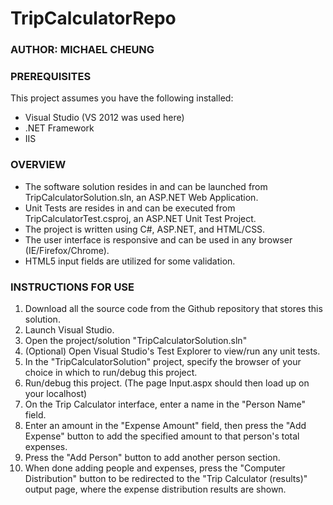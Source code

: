 # TripCalculatorRepo

### AUTHOR: MICHAEL CHEUNG

### PREREQUISITES
This project assumes you have the following installed:
- Visual Studio (VS 2012 was used here) 
- .NET Framework
- IIS

### OVERVIEW
- The software solution resides in and can be launched from TripCalculatorSolution.sln, an ASP.NET Web Application.
- Unit Tests are resides in and can be executed from TripCalculatorTest.csproj, an ASP.NET Unit Test Project.
- The project is written using C#, ASP.NET, and HTML/CSS.
- The user interface is responsive and can be used in any browser (IE/Firefox/Chrome).
- HTML5 input fields are utilized for some validation.

### INSTRUCTIONS FOR USE
1. Download all the source code from the Github repository that stores this solution.
2. Launch Visual Studio.
3. Open the project/solution "TripCalculatorSolution.sln"
4. (Optional) Open Visual Studio's Test Explorer to view/run any unit tests.
5. In the "TripCalculatorSolution" project, specify the browser of your choice in which to run/debug this project.
6. Run/debug this project. (The page Input.aspx should then load up on your localhost)
7. On the Trip Calculator interface, enter a name in the "Person Name" field. 
8. Enter an amount in the "Expense Amount" field, then press the "Add Expense" button to add the specified amount to that person's total expenses.
9. Press the "Add Person" button to add another person section.
10. When done adding people and expenses, press the "Computer Distribution" button to be redirected to the "Trip Calculator (results)" output page, where the expense distribution results are shown.
